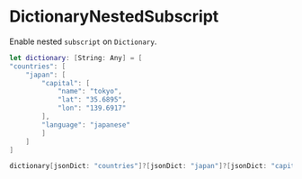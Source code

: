 # DictionaryNestedSubscript

Enable nested `subscript` on `Dictionary`.

```swift
let dictionary: [String: Any] = [
"countries": [
    "japan": [
        "capital": [
            "name": "tokyo",
            "lat": "35.6895",
            "lon": "139.6917"
        ],
        "language": "japanese"
        ]
    ]
]

dictionary[jsonDict: "countries"]?[jsonDict: "japan"]?[jsonDict: "capital"]?["name"] // "tokyo"
```
